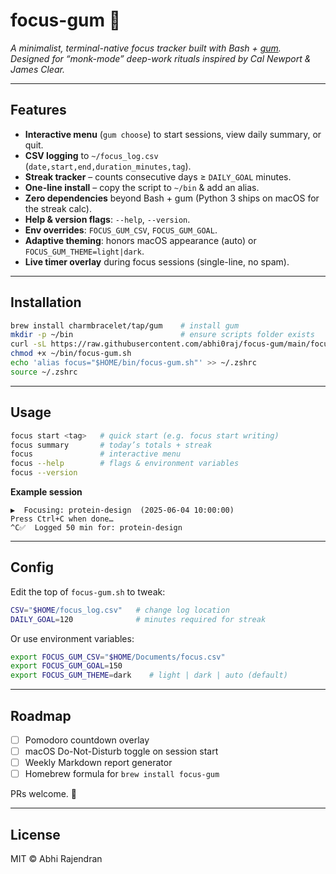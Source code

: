# focus-gum 🧠

*A minimalist, terminal-native focus tracker built with Bash + [gum](https://github.com/charmbracelet/gum).  
Designed for “monk-mode” deep-work rituals inspired by Cal Newport & James Clear.*

---

## Features
- **Interactive menu** (`gum choose`) to start sessions, view daily summary, or quit.
- **CSV logging** to `~/focus_log.csv`  (`date,start,end,duration_minutes,tag`).
- **Streak tracker** – counts consecutive days ≥ `DAILY_GOAL` minutes.
- **One-line install** – copy the script to `~/bin` & add an alias.
- **Zero dependencies** beyond Bash + gum (Python 3 ships on macOS for the streak calc).
- **Help & version flags**: `--help`, `--version`.
- **Env overrides**: `FOCUS_GUM_CSV`, `FOCUS_GUM_GOAL`.
- **Adaptive theming**: honors macOS appearance (auto) or `FOCUS_GUM_THEME=light|dark`.
- **Live timer overlay** during focus sessions (single-line, no spam).

---

## Installation

```bash
brew install charmbracelet/tap/gum    # install gum
mkdir -p ~/bin                        # ensure scripts folder exists
curl -sL https://raw.githubusercontent.com/abhi0raj/focus-gum/main/focus-gum.sh -o ~/bin/focus-gum.sh
chmod +x ~/bin/focus-gum.sh
echo 'alias focus="$HOME/bin/focus-gum.sh"' >> ~/.zshrc
source ~/.zshrc
```

---

## Usage

```bash
focus start <tag>   # quick start (e.g. focus start writing)
focus summary       # today’s totals + streak
focus               # interactive menu
focus --help        # flags & environment variables
focus --version
```

**Example session**

```text
▶️  Focusing: protein-design  (2025-06-04 10:00:00)
Press Ctrl+C when done…
^C✅  Logged 50 min for: protein-design
```

---

## Config

Edit the top of `focus-gum.sh` to tweak:

```bash
CSV="$HOME/focus_log.csv"   # change log location
DAILY_GOAL=120              # minutes required for streak
```

Or use environment variables:

```bash
export FOCUS_GUM_CSV="$HOME/Documents/focus.csv"
export FOCUS_GUM_GOAL=150
export FOCUS_GUM_THEME=dark    # light | dark | auto (default)
```

---

## Roadmap

- [ ] Pomodoro countdown overlay
- [ ] macOS Do-Not-Disturb toggle on session start
- [ ] Weekly Markdown report generator
- [ ] Homebrew formula for `brew install focus-gum`

PRs welcome. 🎉

---

## License
MIT © Abhi Rajendran
